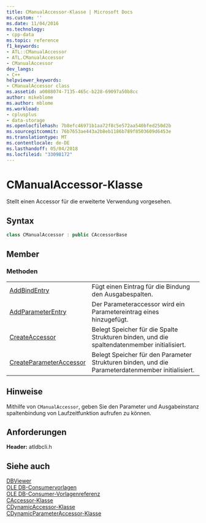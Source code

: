 ```yaml
---
title: CManualAccessor-Klasse | Microsoft Docs
ms.custom: ''
ms.date: 11/04/2016
ms.technology:
- cpp-data
ms.topic: reference
f1_keywords:
- ATL::CManualAccessor
- ATL.CManualAccessor
- CManualAccessor
dev_langs:
- C++
helpviewer_keywords:
- CManualAccessor class
ms.assetid: a0088074-7135-465c-b228-69097a50b8cc
author: mikeblome
ms.author: mblome
ms.workload:
- cplusplus
- data-storage
ms.openlocfilehash: 7b8efc46971b1aa72f8c5e572aa540bfed250d2b
ms.sourcegitcommit: 76b7653ae443a2b8eb1186b789f8503609d6453e
ms.translationtype: MT
ms.contentlocale: de-DE
ms.lasthandoff: 05/04/2018
ms.locfileid: "33098172"
---
```

# <a name="cmanualaccessor-class"></a>CManualAccessor-Klasse
Stellt einen Accessor für die erweiterte Verwendung vorgesehen.  
  
## <a name="syntax"></a>Syntax

```cpp
class CManualAccessor : public CAccessorBase  
```  
  
## <a name="members"></a>Member  
  
### <a name="methods"></a>Methoden  
  
|||  
|-|-|  
|[AddBindEntry](../../data/oledb/cmanualaccessor-addbindentry.md)|Fügt einen Eintrag für die Bindung den Ausgabespalten.|  
|[AddParameterEntry](../../data/oledb/cmanualaccessor-addparameterentry.md)|Der Parameteraccessor wird ein Parametereintrag eines hinzugefügt.|  
|[CreateAccessor](../../data/oledb/cmanualaccessor-createaccessor.md)|Belegt Speicher für die Spalte Strukturen binden, und die spaltendatenmember initialisiert.|  
|[CreateParameterAccessor](../../data/oledb/cmanualaccessor-createparameteraccessor.md)|Belegt Speicher für den Parameter Strukturen binden, und die Parameterdatenmember initialisiert.|  
  
## <a name="remarks"></a>Hinweise  
 Mithilfe von `CManualAccessor`, geben Sie den Parameter und Ausgabeinstanz spaltenbindung von Laufzeitfunktion aufrufen zu können.  
  
## <a name="requirements"></a>Anforderungen  
 **Header:** atldbcli.h  
  
## <a name="see-also"></a>Siehe auch  
 [DBViewer](../../visual-cpp-samples.md)   
 [OLE DB-Consumervorlagen](../../data/oledb/ole-db-consumer-templates-cpp.md)   
 [OLE DB-Consumer-Vorlagenreferenz](../../data/oledb/ole-db-consumer-templates-reference.md)   
 [CAccessor-Klasse](../../data/oledb/caccessor-class.md)   
 [CDynamicAccessor-Klasse](../../data/oledb/cdynamicaccessor-class.md)   
 [CDynamicParameterAccessor-Klasse](../../data/oledb/cdynamicparameteraccessor-class.md)